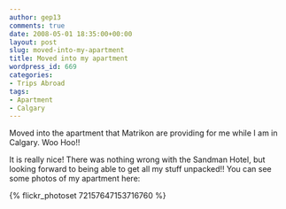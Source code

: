 ```yaml
---
author: gep13
comments: true
date: 2008-05-01 18:35:00+00:00
layout: post
slug: moved-into-my-apartment
title: Moved into my apartment
wordpress_id: 669
categories:
- Trips Abroad
tags:
- Apartment
- Calgary
---
```


Moved into the apartment that Matrikon are providing for me while I am in Calgary. Woo Hoo!! 

<!--more-->

It is really nice! There was nothing wrong with the Sandman Hotel, but looking forward to being able to get all my stuff unpacked!! You can see some photos of my apartment here:

{% flickr_photoset 72157647153716760 %}